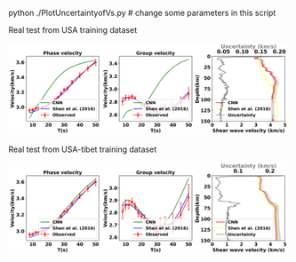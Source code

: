 python ./PlotUncertaintyofVs.py # change some parameters in this script


Real test from USA training dataset

![usa](./Img/33.00_93.00.txt_usa.png)

Real test from USA-tibet training dataset 


![usa_tibet](./Img/33.00_93.00.txt_usa_tibet.png)
